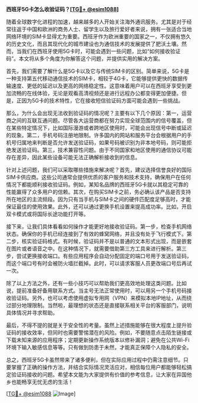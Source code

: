 **西班牙5G卡怎么收验证码？[[TG💪+ @esim1088](https://t.me/s/esim1088)]**

随着全球数字化进程的加速，越来越多的人开始关注海外通讯服务。尤其是对于经常往返于中国和欧洲的商务人士、留学生以及旅行爱好者来说，拥有一张适合当地网络环境的SIM卡显得尤为重要。西班牙作为欧洲重要的国家之一，不仅拥有悠久的历史文化，而且其现代化的城市建设也为通信技术的发展提供了肥沃土壤。然而，当我们在西班牙使用5G卡时，可能会遇到一些问题，比如“如何接收验证码”。本文将从多个角度为你解答这个问题，并提供实用的解决方案。

首先，我们需要了解什么是5G卡以及它与传统SIM卡的区别。简单来说，5G卡是一种支持第五代移动通信技术的SIM卡，相较于4G卡，它能够提供更快的数据传输速度、更低的延迟以及更高的网络稳定性。这意味着用户可以在西班牙享受到更加流畅的在线体验，无论是观看高清视频还是进行远程办公都变得更加便捷。但是，正因为5G卡的技术特性，它在接收短信验证码方面可能会遇到一些挑战。

那么，为什么会出现无法收到验证码的情况呢？主要有以下几个原因：第一，运营商之间的互联互通问题。尽管各大运营商都在努力实现全球范围内的信号覆盖，但在某些特定情况下，比如国际漫游或者跨地区使用时，可能会出现信号中断或延迟的现象。第二，手机号码注册地限制。许多国内的网站和服务平台会根据用户的手机号归属地来判断是否允许发送验证码，如果号码被识别为非本地号码，则可能拒绝发送验证码。第三，技术兼容性问题。由于不同国家和地区使用的通信协议可能存在差异，因此某些设备可能无法正确解析接收到的信息。

针对上述问题，我们可以采取哪些措施来解决呢？首先，建议选择信誉良好的国际SIM卡供应商。这些公司通常会提供优质的客户服务和技术支持，确保用户在任何情况下都能顺利接收验证码。例如，某知名品牌的西班牙5G卡就以其稳定可靠的性能赢得了众多用户的信赖。其次，在购买SIM卡之前，务必确认该产品是否支持所在地区的主流频段。因为只有当手机与SIM卡之间的硬件匹配度足够高时，才能保证最佳的使用效果。此外，还可以通过更换手机设置来提高成功率。比如，开启双卡模式或将国际长途功能打开等。

接下来，让我们具体看看如何操作才能更好地接收验证码。第一步，检查手机网络状态。确保你的手机已经连接到了有效的蜂窝网络，并且没有处于飞行模式下。第二步，核实验证码格式。有时候，验证码并不是以普通的文本形式出现，而是嵌套在图片或者语音之中。在这种情况下，就需要借助第三方工具来进行解析。第三步，尝试更换接收端口。有些应用程序会自动分配固定的端口号用于发送验证码，而这个端口号有时会被防火墙拦截掉。此时，可以请求客服人员更改端口号后再试一次。

除了以上方法之外，还有一些小技巧可以帮助我们更高效地处理这类问题。比如说，提前准备好备用联系方式。当主号无法正常使用时，可以用另一个手机号码接收验证码。另外，也可以考虑使用虚拟专用网（VPN）来模拟本地IP地址，从而绕过部分地理限制。当然啦，最理想的状态还是直接联系相关平台的客服部门，说明具体情况并寻求帮助。

最后，不得不提的就是关于安全性的考量。虽然上述措施能够在很大程度上提升验证码的接收效率，但同时也需要警惕潜在的风险。例如，不要随意点击陌生链接或下载未知来源的应用程序；定期更新操作系统版本以修补漏洞；避免在公共Wi-Fi环境下输入敏感信息等等。只有做到防患于未然，才能真正保障个人隐私的安全。

总之，西班牙5G卡虽然带来了诸多便利，但在实际应用过程中仍需注意细节。只要掌握了正确的操作方法，并结合实际情况灵活应对，相信每位用户都能够轻松搞定验证码接收的问题。希望本文能为大家提供有价值的参考信息，让大家在异国他乡也能畅享无忧无虑的生活！

[[TG💪+ @esim1088](https://t.me/s/esim1088) ![Image](https://i.postimg.cc/4NQfJmqS/Snipaste-2025-05-13-00-14-12.png)]